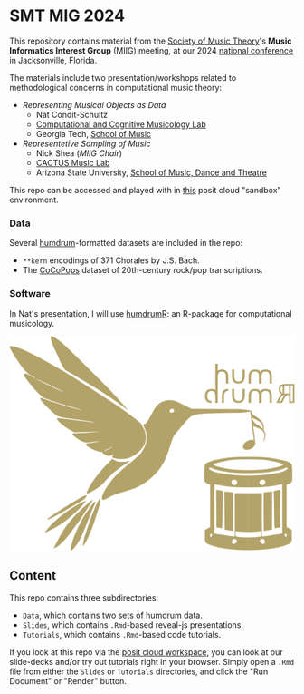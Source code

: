 # SMT MIG 2024

This repository contains material from the [Society of Music Theory](https://societymusictheory.org/)'s **Music Informatics Interest Group** (MIIG) meeting, at our 2024 [national conference](https://societymusictheory.org/meetings/smt-2024) in Jacksonville, Florida.

The materials include two presentation/workshops related to methodological concerns in computational music theory:

+ *Representing Musical Objects as Data*
  + Nat Condit-Schultz
  + [Computational and Cognitive Musicology Lab](https://ccml.gtcmt.gatech.edu)
  + Georgia Tech, [School of Music](https://music.gatech.edu)
+ *Representetive Sampling of Music*
  + Nick Shea (*MIIG Chair*)
  + [CACTUS Music Lab](https://www.cactusmusiclab.com/)
  + Arizona State University, [School of Music, Dance and Theatre](https://musicdancetheatre.asu.edu/)


This repo can be accessed and played with in [this](https://posit.cloud/content/9055786) posit cloud "sandbox" environment.

### Data

Several [humdrum](humdrum.org)-formatted datasets are included in the repo:

+ `**kern` encodings of 371 Chorales by J.S. Bach.
+ The [CoCoPops](https://github.com/Computational-Cognitive-Musicology-Lab/CoCoPops) dataset of 20th-century rock/pop transcriptions.


### Software


In Nat's presentation, I will use [humdrumR](https://humdrumr.ccml.gtcmt.gatech.edu/): an R-package for computational musicology.

![](Slides/images/humdrumR_light.svg)

## Content

This repo contains three subdirectories:

+ `Data`, which contains two sets of humdrum data.
+ `Slides`, which contains `.Rmd`-based reveal-js presentations.
+ `Tutorials`, which contains `.Rmd`-based code tutorials.

If you look at this repo via the [posit cloud workspace](https://posit.cloud/content/9055786), you can look at our slide-decks and/or try out tutorials right in your browser.
Simply open a `.Rmd` file from either the `Slides` or `Tutorials` directories, and click the "Run Document" or "Render" button.
